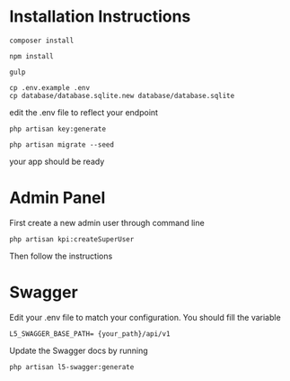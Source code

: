 # Installation Instructions

```
composer install

npm install

gulp

cp .env.example .env
cp database/database.sqlite.new database/database.sqlite

```

edit the .env file to reflect your endpoint

```
php artisan key:generate

php artisan migrate --seed

```

your app should be ready

# Admin Panel
First create a new admin user through command line
```
php artisan kpi:createSuperUser
```

Then follow the instructions

# Swagger
Edit your .env file to match your configuration. You should fill the variable
```
L5_SWAGGER_BASE_PATH= {your_path}/api/v1
```
Update the Swagger docs by running 

```
php artisan l5-swagger:generate
```
